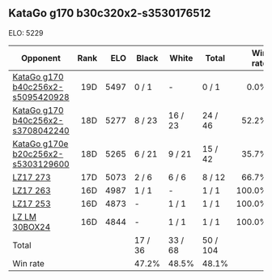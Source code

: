 ## KataGo g170 b30c320x2-s3530176512 ##

ELO: 5229

Opponent | Rank | ELO | Black | White | Total | Win rate
---------|-----:|----:|-------|-------|-------|-------:
[KataGo g170 b40c256x2-s5095420928](KataGo%20g170%20b40c256x2-s5095420928.md) | 19D | 5497 | 0 / 1 | - | 0 / 1 | 0.0%
[KataGo g170 b40c256x2-s3708042240](KataGo%20g170%20b40c256x2-s3708042240.md) | 18D | 5277 | 8 / 23 | 16 / 23 | 24 / 46 | 52.2%
[KataGo g170e b20c256x2-s5303129600](KataGo%20g170e%20b20c256x2-s5303129600.md) | 18D | 5265 | 6 / 21 | 9 / 21 | 15 / 42 | 35.7%
[LZ17 273](LZ17%20273.md) | 17D | 5073 | 2 / 6 | 6 / 6 | 8 / 12 | 66.7%
[LZ17 263](LZ17%20263.md) | 16D | 4987 | 1 / 1 | - | 1 / 1 | 100.0%
[LZ17 253](LZ17%20253.md) | 16D | 4873 | - | 1 / 1 | 1 / 1 | 100.0%
[LZ LM 30BOX24](LZ%20LM%2030BOX24.md) | 16D | 4844 | - | 1 / 1 | 1 / 1 | 100.0%
Total | | | 17 / 36 | 33 / 68 | 50 / 104 | 
Win rate| | | 47.2% | 48.5% | 48.1% | 
